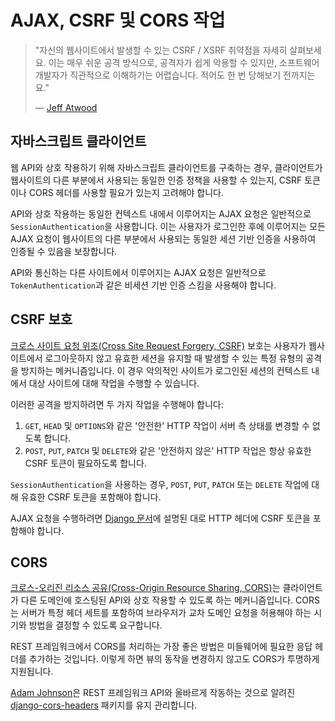 # AJAX, CSRF 및 CORS 작업

> "자신의 웹사이트에서 발생할 수 있는 CSRF / XSRF 취약점을 자세히 살펴보세요. 이는 매우 쉬운 공격 방식으로, 공격자가 쉽게 악용할 수 있지만, 소프트웨어 개발자가 직관적으로 이해하기는 어렵습니다. 적어도 한 번 당해보기 전까지는요."
>
> &mdash; [Jeff Atwood][cite]

## 자바스크립트 클라이언트

웹 API와 상호 작용하기 위해 자바스크립트 클라이언트를 구축하는 경우, 클라이언트가 웹사이트의 다른 부분에서 사용되는 동일한 인증 정책을 사용할 수 있는지, CSRF 토큰이나 CORS 헤더를 사용할 필요가 있는지 고려해야 합니다.

API와 상호 작용하는 동일한 컨텍스트 내에서 이루어지는 AJAX 요청은 일반적으로 `SessionAuthentication`을 사용합니다. 이는 사용자가 로그인한 후에 이루어지는 모든 AJAX 요청이 웹사이트의 다른 부분에서 사용되는 동일한 세션 기반 인증을 사용하여 인증될 수 있음을 보장합니다.

API와 통신하는 다른 사이트에서 이루어지는 AJAX 요청은 일반적으로 `TokenAuthentication`과 같은 비세션 기반 인증 스킴을 사용해야 합니다.

## CSRF 보호

[크로스 사이트 요청 위조(Cross Site Request Forgery, CSRF)][csrf] 보호는 사용자가 웹사이트에서 로그아웃하지 않고 유효한 세션을 유지할 때 발생할 수 있는 특정 유형의 공격을 방지하는 메커니즘입니다. 이 경우 악의적인 사이트가 로그인된 세션의 컨텍스트 내에서 대상 사이트에 대해 작업을 수행할 수 있습니다.

이러한 공격을 방지하려면 두 가지 작업을 수행해야 합니다:

1. `GET`, `HEAD` 및 `OPTIONS`와 같은 '안전한' HTTP 작업이 서버 측 상태를 변경할 수 없도록 합니다.
2. `POST`, `PUT`, `PATCH` 및 `DELETE`와 같은 '안전하지 않은' HTTP 작업은 항상 유효한 CSRF 토큰이 필요하도록 합니다.

`SessionAuthentication`을 사용하는 경우, `POST`, `PUT`, `PATCH` 또는 `DELETE` 작업에 대해 유효한 CSRF 토큰을 포함해야 합니다.

AJAX 요청을 수행하려면 [Django 문서][csrf-ajax]에 설명된 대로 HTTP 헤더에 CSRF 토큰을 포함해야 합니다.

## CORS

[크로스-오리진 리소스 공유(Cross-Origin Resource Sharing, CORS)][cors]는 클라이언트가 다른 도메인에 호스팅된 API와 상호 작용할 수 있도록 하는 메커니즘입니다. CORS는 서버가 특정 헤더 세트를 포함하여 브라우저가 교차 도메인 요청을 허용해야 하는 시기와 방법을 결정할 수 있도록 요구합니다.

REST 프레임워크에서 CORS를 처리하는 가장 좋은 방법은 미들웨어에 필요한 응답 헤더를 추가하는 것입니다. 이렇게 하면 뷰의 동작을 변경하지 않고도 CORS가 투명하게 지원됩니다.

[Adam Johnson][adamchainz]은 REST 프레임워크 API와 올바르게 작동하는 것으로 알려진 [django-cors-headers] 패키지를 유지 관리합니다.

[cite]: https://blog.codinghorror.com/preventing-csrf-and-xsrf-attacks/
[csrf]: https://www.owasp.org/index.php/Cross-Site_Request_Forgery_(CSRF)
[csrf-ajax]: https://docs.djangoproject.com/en/stable/howto/csrf/#using-csrf-protection-with-ajax
[cors]: https://www.w3.org/TR/cors/
[adamchainz]: https://github.com/adamchainz
[django-cors-headers]: https://github.com/adamchainz/django-cors-headers
